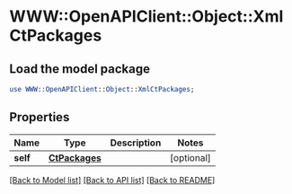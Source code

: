 # WWW::OpenAPIClient::Object::XmlCtPackages

## Load the model package
```perl
use WWW::OpenAPIClient::Object::XmlCtPackages;
```

## Properties
Name | Type | Description | Notes
------------ | ------------- | ------------- | -------------
**self** | [**CtPackages**](CtPackages.md) |  | [optional] 

[[Back to Model list]](../README.md#documentation-for-models) [[Back to API list]](../README.md#documentation-for-api-endpoints) [[Back to README]](../README.md)


